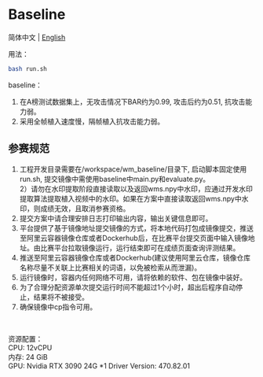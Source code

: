 # Baseline

简体中文 | [English](README_en.md)

用法：
```bash
bash run.sh
```

baseline：<br/>
1) 在A榜测试数据集上，无攻击情况下BAR约为0.99, 攻击后约为0.51, 抗攻击能力弱。<br/>
2) 采用全帧植入速度慢，隔帧植入抗攻击能力弱。<br/>


## 参赛规范<br/>
1) 工程开发目录需要在/workspace/wm_baseline/目录下, 启动脚本固定使用run.sh, 提交镜像中需使用baseline中main.py和evaluate.py。<br/>
2）请勿在水印提取阶段直接读取以及返回wms.npy中水印，应通过开发水印提取算法提取植入视频中的水印。如果在方案中直接读取返回wms.npy中水印，则成绩无效，且取消参赛资格。
3) 提交方案中请合理安排日志打印输出内容，输出关键信息即可。<br/>
4) 平台提供了基于镜像地址提交镜像的方式，将本地代码打包成镜像提交，推送至阿里云容器镜像仓库或者Dockerhub后，在比赛平台提交页面中输入镜像地址。由比赛平台拉取镜像运行，运行结束即可在成绩页面查询评测结果。<br/>
5) 推送至阿里云容器镜像仓库或者Dockerhub(建议使用阿里云仓库，镜像仓库名称尽量不关联上比赛相关的词语，以免被检索从而泄漏)。 <br/>
6) 运行镜像时，容器内任何网络不可用，请将依赖的软件、包在镜像中装好。 <br/>
7) 为了合理分配资源单次提交运行时间不能超过1个小时，超出后程序自动停止，结果将不被接受。<br/>
8) 确保镜像中cp指令可用。<br/>
<br/>


资源配置：<br/>
CPU: 12vCPU <br/>
内存: 24 GiB <br/>
GPU: Nvidia RTX 3090  24G *1  Driver Version: 470.82.01 <br/>
<br/>